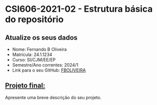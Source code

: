 # **CSI606-2021-02 - Estrutura básica do repositório**

## Atualize os seus dados

- Nome: Fernando B Oliveira
- Matrícula: 24.1.1234
- Curso: SI/CJM/EE/EP
- Semestre/Ano correntes: 2024/1
- Link para o seu GitHub: [FBOLIVEIRA](https://github.com/fboliveira)

## [Projeto final:](./Projeto/README.md)

Apresente uma breve descrição do seu projeto.
